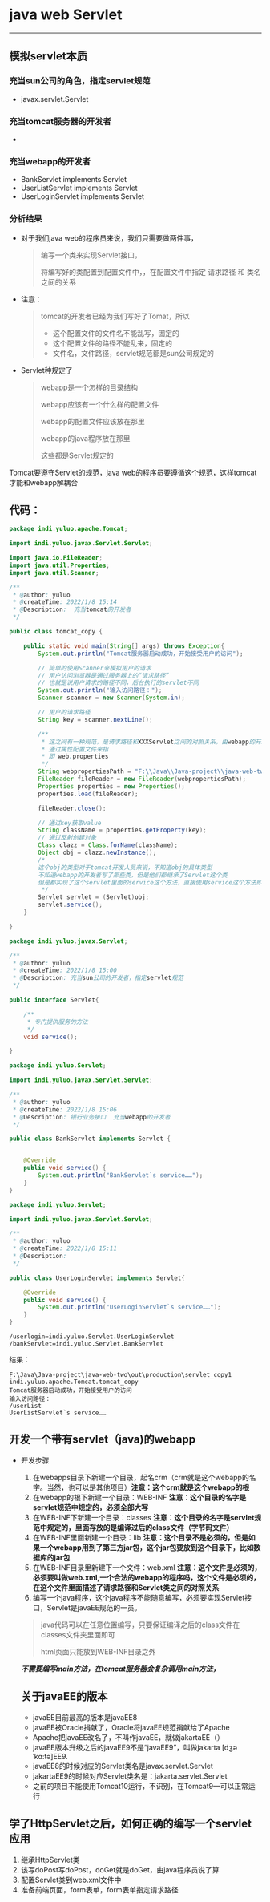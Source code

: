 

# java web Servlet

*******

## 模拟servlet本质

### 充当sun公司的角色，指定servlet规范

- javax.servlet.Servlet

### 充当tomcat服务器的开发者

- 

###  充当webapp的开发者

- BankServlet implements Servlet
- UserListServlet implements Servlet
- UserLoginServlet implements Servlet



### 分析结果

- 对于我们java web的程序员来说，我们只需要做两件事，

  > 编写一个类来实现Servlet接口，
  >
  > 将编写好的类配置到配置文件中，，在配置文件中指定  请求路径  和  类名  之间的关系

- 注意：

  > tomcat的开发者已经为我们写好了Tomat，所以
  >
  > - 这个配置文件的文件名不能乱写，固定的
  > - 这个配置文件的路径不能乱来，固定的
  > - 文件名，文件路径，servlet规范都是sun公司规定的

- Servlet种规定了

  > webapp是一个怎样的目录结构
  >
  > webapp应该有一个什么样的配置文件
  >
  > webapp的配置文件应该放在那里
  >
  > webapp的java程序放在那里
  >
  > 这些都是Servlet规定的

Tomcat要遵守Servlet的规范，java web的程序员要遵循这个规范，这样tomcat才能和webapp解耦合

## 代码：

```java
package indi.yuluo.apache.Tomcat;

import indi.yuluo.javax.Servlet.Servlet;

import java.io.FileReader;
import java.util.Properties;
import java.util.Scanner;

/**
 * @author: yuluo
 * @createTime: 2022/1/8 15:14
 * @Description:  充当tomcat的开发者
 */

public class tomcat_copy {

    public static void main(String[] args) throws Exception{
        System.out.println("Tomcat服务器启动成功，开始接受用户的访问");

        // 简单的使用Scanner来模拟用户的请求
        // 用户访问浏览器是通过服务器上的“请求路径”
        // 也就是说用户请求的路径不同，后台执行的servlet不同
        System.out.println("输入访问路径：");
        Scanner scanner = new Scanner(System.in);

        // 用户的请求路径
        String key = scanner.nextLine();

        /**
         * 这之间有一种规范，是请求路径和XXXServlet之间的对照关系，由webapp的开发者
         * 通过属性配置文件来指
         * 即 web.properties
         */
        String webpropertiesPath = "F:\\Java\\Java-project\\java-web-two\\servlet_copy\\src\\indi\\yuluo\\web.properties";
        FileReader fileReader = new FileReader(webpropertiesPath);
        Properties properties = new Properties();
        properties.load(fileReader);

        fileReader.close();

        // 通过key获取value
        String className = properties.getProperty(key);
        // 通过反射创建对象
        Class clazz = Class.forName(className);
        Object obj = clazz.newInstance();
        /*
        这个obj的类型对于tomcat开发人员来说，不知道obj的具体类型
        不知道webapp的开发者写了那些类，但是他们都继承了Servlet这个类
        但是都实现了这个servlet里面的service这个方法，直接使用service这个方法即可
         */
        Servlet servlet = (Servlet)obj;
        servlet.service();
    }

}

```

```java
package indi.yuluo.javax.Servlet;

/**
 * @author: yuluo
 * @createTime: 2022/1/8 15:00
 * @Description: 充当sun公司的开发者，指定servlet规范
 */

public interface Servlet{

    /**
     * 专门提供服务的方法
     */
    void service();

}

```

```java
package indi.yuluo.Servlet;

import indi.yuluo.javax.Servlet.Servlet;

/**
 * @author: yuluo
 * @createTime: 2022/1/8 15:06
 * @Description: 银行业务接口  充当webapp的开发者
 */

public class BankServlet implements Servlet {


    @Override
    public void service() {
        System.out.println("BankServlet`s service……");
    }
}

```

```java
package indi.yuluo.Servlet;

import indi.yuluo.javax.Servlet.Servlet;

/**
 * @author: yuluo
 * @createTime: 2022/1/8 15:11
 * @Description:
 */

public class UserLoginServlet implements Servlet{

    @Override
    public void service() {
        System.out.println("UserLoginServlet`s service……");
    }
}

```

```properties
/userlogin=indi.yuluo.Servlet.UserLoginServlet
/bankServlet=indi.yuluo.Servlet.BankServlet
```

结果：

```
F:\Java\Java-project\java-web-two\out\production\servlet_copy1 indi.yuluo.apache.Tomcat.tomcat_copy
Tomcat服务器启动成功，开始接受用户的访问
输入访问路径：
/userList
UserListServlet`s service……

```

## 开发一个带有servlet（java)的webapp

- 开发步骤
  1. 在webapps目录下新建一个目录，起名crm（crm就是这个webapp的名字。当然，也可以是其他项目）**注意：这个crm就是这个webapp的根**
  2. 在webapp的根下新建一个目录：WEB-INF  **注意：这个目录的名字是servlet规范中规定的，必须全部大写**
  3. 在WEB-INF下新建一个目录：classes  **注意：这个目录的名字是servlet规范中规定的，里面存放的是编译过后的class文件（字节码文件）**
  4. 在WEB-INF里面新建一个目录：lib  **注意：这个目录不是必须的，但是如果一个webapp用到了第三方jar包，这个jar包要放到这个目录下，比如数据库的jar包**
  5. 在WEB-INF目录里新建下一个文件：web.xml **注意：这个文件是必须的，必须要叫做web.xml,一个合法的webapp的程序吗，这个文件是必须的，在这个文件里面描述了请求路径和Servlet类之间的对照关系**
  6. 编写一个java程序，这个java程序不能随意编写，必须要实现Servlet接口，Servlet是javaEE规范的一员。
  
  > java代码可以在任意位置编写，只要保证编译之后的class文件在classes文件夹里面即可
  >
  > html页面只能放到WEB-INF目录之外
  
  ***不需要编写main方法，在tomcat服务器会复杂调用main方法，***
  
  
  
  ## 关于javaEE的版本
  
  - javaEE目前最高的版本是javaEE8
  - javaEE被Oracle捐献了，Oracle将javaEE规范捐献给了Apache
  - Apache把javaEE改名了，不叫作javaEE，就做jakartaEE（）
  - javaEE版本升级之后的javaEE9不是“javaEE9”，叫做jakarta [dʒəˈkɑ:tə]EE9.
  - javaEE8的时候对应的Servlet类名是javax.servlet.Servlet
  - jakartaEE9的时候对应Servlet类名是：jakarta.servlet.Servlet
  - 之前的项目不能使用Tomcat10运行，不识别，在Tomcat9—可以正常运行

## 学了HttpServlet之后，如何正确的编写一个servlet应用

1. 继承HttpServlet类
2. 该写doPost写doPost，doGet就是doGet，由java程序员说了算
3. 配置Servlet类到web.xml文件中
4. 准备前端页面，form表单，form表单指定请求路径


